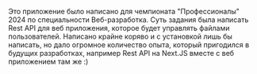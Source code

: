 Это приложение было написано для чемпионата "Профессионалы" 2024 по специальности Веб-разработка. Суть задания была написать Rest API для веб приложения, которое будет управлять файлами пользователей. Написано крайне коряво и с установкой лишь бы написать, но дало огромное количество опыта, который пригодился в будущих разработках, например Rest API на Next.JS вместе с веб приложением там же :)